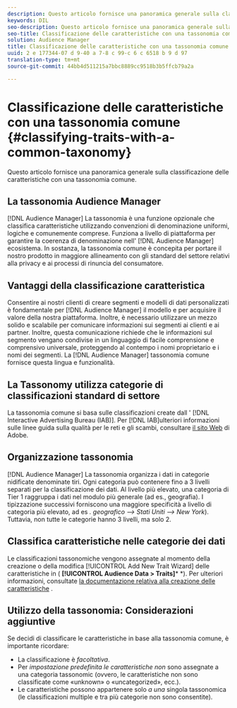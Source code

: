 ```yaml
---
description: Questo articolo fornisce una panoramica generale sulla classificazione delle caratteristiche con una tassonomia comune.
keywords: DIL
seo-description: Questo articolo fornisce una panoramica generale sulla classificazione delle caratteristiche con una tassonomia comune.
seo-title: Classificazione delle caratteristiche con una tassonomia comune
solution: Audience Manager
title: Classificazione delle caratteristiche con una tassonomia comune
uuid: 2 e 177344-07 d 9-40 a 7-8 c 99-c 6 c 6518 b 9 d 97
translation-type: tm+mt
source-git-commit: 44bb4d511215a7bbc8889cc9518b3b5ffcb79a2a

---
```



# Classificazione delle caratteristiche con una tassonomia comune {#classifying-traits-with-a-common-taxonomy}

Questo articolo fornisce una panoramica generale sulla classificazione delle caratteristiche con una tassonomia comune.

## La tassonomia Audience Manager

<!-- c_common_taxonomy_about.xml -->

[!DNL Audience Manager] La tassonomia è una funzione opzionale che classifica caratteristiche utilizzando convenzioni di denominazione uniformi, logiche e comunemente comprese. Funziona a livello di piattaforma per garantire la coerenza di denominazione nell&#39; [!DNL Audience Manager] ecosistema. In sostanza, la tassonomia comune è concepita per portare il nostro prodotto in maggiore allineamento con gli standard del settore relativi alla privacy e ai processi di rinuncia del consumatore.

## Vantaggi della classificazione caratteristica

Consentire ai nostri clienti di creare segmenti e modelli di dati personalizzati è fondamentale per [!DNL Audience Manager] il modello e per acquisire il valore della nostra piattaforma. Inoltre, è necessario utilizzare un mezzo solido e scalabile per comunicare informazioni sui segmenti ai clienti e ai partner. Inoltre, questa comunicazione richiede che le informazioni sul segmento vengano condivise in un linguaggio di facile comprensione e comprensivo universale, proteggendo al contempo i nomi proprietario e i nomi dei segmenti. La [!DNL Audience Manager] tassonomia comune fornisce questa lingua e funzionalità.

## La Tassonomy utilizza categorie di classificazioni standard di settore

La tassonomia comune si basa sulle classificazioni create dall &#39; [!DNL Interactive Advertising Bureau (IAB)]. Per [!DNL IAB]ulteriori informazioni sulle linee guida sulla qualità per le reti e gli scambi, consultare [il sito Web](https://www.iab.net/iab_products_and_industry_services/508676/ne_guidelines) di Adobe.

## Organizzazione tassonomia

[!DNL Audience Manager] La tassonomia organizza i dati in categorie nidificate denominate tiri. Ogni categoria può contenere fino a 3 livelli separati per la classificazione dei dati. Al livello più elevato, una categoria di Tier 1 raggruppa i dati nel modulo più generale (ad es., geografia). I tipizzazione successivi forniscono una maggiore specificità a livello di categoria più elevato, ad es *. geografico —&gt; Stati Uniti —&gt; New York*). Tuttavia, non tutte le categorie hanno 3 livelli, ma solo 2.

## Classifica caratteristiche nelle categorie dei dati

Le classificazioni tassonomiche vengono assegnate al momento della creazione o della modifica [!UICONTROL Add New Trait Wizard] delle caratteristiche in ( **[!UICONTROL Audience Data > Traits]*** *). Per ulteriori informazioni, consultate [la documentazione relativa alla creazione delle caratteristiche](../../features/traits/create-onboarded-rule-based-traits.md) .

## Utilizzo della tassonomia: Considerazioni aggiuntive

Se decidi di classificare le caratteristiche in base alla tassonomia comune, è importante ricordare:

* La classificazione è *facoltativa*.
* Per *impostazione predefinita le caratteristiche non* sono assegnate a una categoria tassonomic (ovvero, le caratteristiche non sono classificate come «unknown» o «uncategorized», ecc.).
* Le caratteristiche possono appartenere solo *a una* singola tassonomica (le classificazioni multiple e tra più categorie non sono consentite).